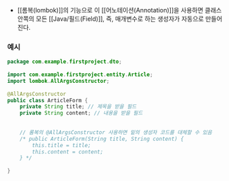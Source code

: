 - [[롬복(lombok)]]의 기능으로 이 [[어노테이션(Annotation)]]을 사용하면 클래스 안쪽의 모든 [[Java/필드(Field)]], 즉, 매개변수로 하는 생성자가 자동으로 만들어진다.


### 예시
```java
package com.example.firstproject.dto;  
  
import com.example.firstproject.entity.Article;  
import lombok.AllArgsConstructor;  
  
@AllArgsConstructor  
public class ArticleForm {  
    private String title; // 제목을 받을 필드  
    private String content; // 내용을 받을 필드  
  
  
    // 롬복의 @AllArgsConstructor 사용하면 밑의 생성자 코드를 대체할 수 있음
    /* public ArticleForm(String title, String content) {      
	    this.title = title;     
	    this.content = content;    
	} */  
    
}
```